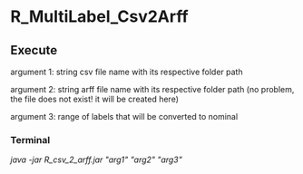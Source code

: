 # R_MultiLabel_Csv2Arff


## Execute

argument 1: string csv file name with its respective folder path

argument 2: string arff file name with its respective folder path (no problem, the file does not exist! it will be created here)

argument 3: range of labels that will be converted to nominal

### Terminal
*java -jar R_csv_2_arff.jar "arg1" "arg2" "arg3"*
